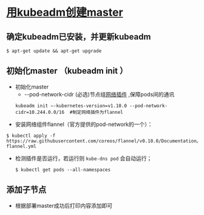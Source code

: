 # [用kubeadm创建master](https://kubernetes.io/docs/setup/independent/create-cluster-kubeadm/#version-skew-policy)
## 确定kubeadm已安装，并更新kubeadm
```
$ apt-get update && apt-get upgrade
```
## 初始化master （kubeadm init <args>）
* 初始化master
    * --pod-network-cidr (必选)节点组[网络插件](https://kubernetes.io/docs/setup/independent/create-cluster-kubeadm/#pod-network) ,保障pods间的通讯
    ```
    kubeadm init –-kubernetes-version=v1.10.0 --pod-network-cidr=10.244.0.0/16  #制定网络插件为flannel
    ```
* 安装网络组件flannel（官方提供的pod-network的一个）：
```
$ kubectl apply -f https://raw.githubusercontent.com/coreos/flannel/v0.10.0/Documentation/kube-flannel.yml
```

* 检测插件是否运行，若运行则 `kube-dns pod` 会自动运行；
    ```
    $ kubectl get pods --all-namespaces
    ```

## 添加子节点
* 根据部署master成功后打印内容添加即可